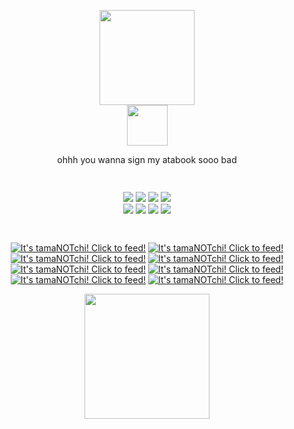 <p align="center">
  <img src="https://i.postimg.cc/sxFsJfzC/2ily.gif" height="152"> <br>
    <img src="https://spotify-github-profile.kittinanx.com/api/view?uid=t347n58tjvzwmecnsr68wrdy9&cover_image=true&theme=natemoo-re&show_offline=false&background_color=242c31&interchange=true&bar_color=b7be9c&bar_color_cover=false)](https://github.com/kittinan/spotify-github-profile" height="65">
</p>


<p align="center"> ohhh you wanna sign my atabook sooo bad </p>

  <p align="center">
  <img src="https://i.postimg.cc/yNYR9HXY/green_chain.gif" height="15"> </p> 
  
  <p align="center">
  <img src="https://i.postimg.cc/LhF4fxrk/tumblr_8db257366fc8585c17164cf803edc194_f6b6de09_100.jpg"/> <img src="https://64.media.tumblr.com/cd0b1c61e445ef1769ec10ea44d4a5b9/5dae19f76b7ce58c-0e/s100x200/804a79d22144b7c6bd13a46edf4b837377b3b66d.pnj"/> <img src="https://i.postimg.cc/MZ4DKqTh/c4cf9a49.png"/> <img src="https://i.postimg.cc/W42cHwtj/thebread-5.gif"/> <br>
   <img src="https://i.postimg.cc/Rhrn6F6c/image.png"/> <img src="https://i.postimg.cc/W3sMmnPv/tumblr_844652d1cf8d2c0fab25d6dd0c199452_e713bd7f_100.jpg">  <img src="https://i.postimg.cc/gc6cR4ZB/garfpenis-5.gif"/> <img src="https://64.media.tumblr.com/983e3e3c2b5c5b064c7580ee31c91127/4d145cf7f7f9b7d3-92/s100x200/e3bd094e43ae7c020712a53d15d04d0974f5f214.gifv"/> <br>
  
  </p>
   
  <p align="center">
  <img src="https://i.postimg.cc/yNYR9HXY/green_chain.gif" height="15"> </p> 

  <p align="center"> 
<a href="https://tamanotchi.world/9158c"><img src="https://tamanotchi.world/i/9158" alt="It's tamaNOTchi! Click to feed!"></a> <a href="https://tamanotchi.world/9231c"><img src="https://tamanotchi.world/i/9231" alt="It's tamaNOTchi! Click to feed!"></a> <a href="https://tamanotchi.world/9285c"><img src="https://tamanotchi.world/i/9285" alt="It's tamaNOTchi! Click to feed!"></a> <a href="https://tamanotchi.world/9363c"><img src="https://tamanotchi.world/i/9363" alt="It's tamaNOTchi! Click to feed!"></a> <a href="https://tamanotchi.world/22909c"><img src="https://tamanotchi.world/i/22909" alt="It's tamaNOTchi! Click to feed!"></a> <a href="https://tamanotchi.world/22931c"><img src="https://tamanotchi.world/i/22931" alt="It's tamaNOTchi! Click to feed!"></a> <a href="https://tamanotchi.world/22936c"><img src="https://tamanotchi.world/i/22936" alt="It's tamaNOTchi! Click to feed!"></a> <a href="https://tamanotchi.world/9553c"><img src="https://tamanotchi.world/includes/scripts/img2.php?id=9553&size=1" alt="It's tamaNOTchi! Click to feed!"></a>
  </p> 

  <p align="center">
  <img src="https://i.postimg.cc/WbZZgxSL/wlc.png" height="200">
  </p>


